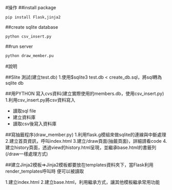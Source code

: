 #操作
##install package
```python
pip install Flask,jinja2
```
##create sqlite database
```python
python csv_insert.py
```
##run server
```python
python draw_member.pu
```


#說明

##Slite 測試(建立test.db)
1.使用$sqlite3 test.db < create_db.sql，將sql轉為sqlite db
    
    
##用PYTHON 寫入cvs資料(建立實際使用的members.db，使用csv_insert.py)
1.利用csv_insert.py將csv資料寫入   
  +  讀取sql file
  +  建立資料庫
  +  讀取csv後寫入資料庫   
 

##寫抽籤程序(draw_member.py)
1.利用flask.g模組來做sqlite的連線與中斷處理
2.建立首頁資訊，呼叫index.html
3.建立/draw頁面(抽籤頁面)，詳細請看code
4.建立history頁面，透過view的history.html呈現，並繼承base.html的書籤列(/draw一樣處理方式)    



##建立Jinja2模板=>Jinja2模板都要放在templates資料夾下，當Flask利用render_templates呼叫時
 便可以被讀取

1.建立index.html
2.建立base.html，利用繼承方式，讓其他模板繼承常用功能



